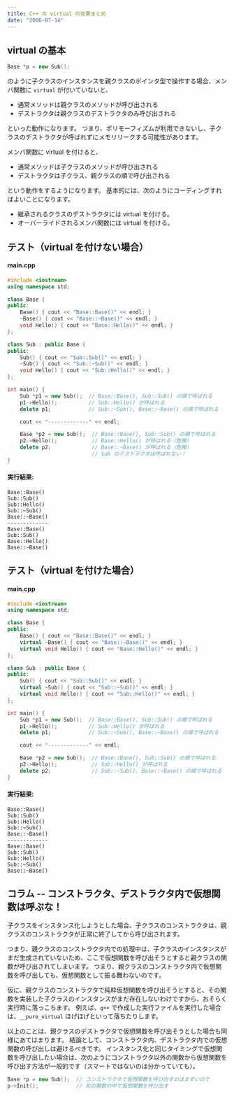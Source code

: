 ```yaml
---
title: C++ の virtual の効果まとめ
date: "2006-07-14"
---
```


virtual の基本
----

```cpp
Base *p = new Sub();
```

のように子クラスのインスタンスを親クラスのポインタ型で操作する場合、メンバ関数に `virtual` が付いていないと、

- 通常メソッドは親クラスのメソッドが呼び出される
- デストラクタは親クラスのデストラクタのみ呼び出される

といった動作になります。
つまり、ポリモーフィズムが利用できないし、子クラスのデストラクタが呼ばれずにメモリリークする可能性があります。

メンバ関数に virtual を付けると、

- 通常メソッドは子クラスのメソッドが呼び出される
- デストラクタは子クラス、親クラスの順で呼び出される

という動作をするようになります。
基本的には、次のようにコーディングすればよいことになります。

- 継承されるクラスのデストラクタには virtual を付ける。
- オーバーライドされるメンバ関数には virtual を付ける。


テスト（virtual を付けない場合）
----

#### main.cpp

```cpp
#include <iostream>
using namespace std;

class Base {
public:
    Base() { cout << "Base::Base()" << endl; }
    ~Base() { cout << "Base::~Base()" << endl; }
    void Hello() { cout << "Base::Hello()" << endl; }
};

class Sub : public Base {
public:
    Sub() { cout << "Sub::Sub()" << endl; }
    ~Sub() { cout << "Sub::~Sub()" << endl; }
    void Hello() { cout << "Sub::Hello()" << endl; }
};

int main() {
    Sub *p1 = new Sub();  // Base::Base(), Sub::Sub() の順で呼ばれる
    p1->Hello();          // Sub::Hello() が呼ばれる
    delete p1;            // Sub::~Sub(), Base::~Base() の順で呼ばれる

    cout << "-------------" << endl;

    Base *p2 = new Sub();  // Base::Base(), Sub::Sub() の順で呼ばれる
    p2->Hello();           // Base::Hello() が呼ばれる（危険）
    delete p2;             // Base::~Base() が呼ばれる（危険）
                           // Sub のデストラクタは呼ばれない！
}
```

#### 実行結果:

```
Base::Base()
Sub::Sub()
Sub::Hello()
Sub::~Sub()
Base::~Base()
-------------
Base::Base()
Sub::Sub()
Base::Hello()
Base::~Base()
```

テスト（virtual を付けた場合）
----

#### main.cpp

```cpp
#include <iostream>
using namespace std;

class Base {
public:
    Base() { cout << "Base::Base()" << endl; }
    virtual ~Base() { cout << "Base::~Base()" << endl; }
    virtual void Hello() { cout << "Base::Hello()" << endl; }
};

class Sub : public Base {
public:
    Sub() { cout << "Sub::Sub()" << endl; }
    virtual ~Sub() { cout << "Sub::~Sub()" << endl; }
    virtual void Hello() { cout << "Sub::Hello()" << endl; }
};

int main() {
    Sub *p1 = new Sub();  // Base::Base(), Sub::Sub() の順で呼ばれる
    p1->Hello();          // Sub::Hello() が呼ばれる
    delete p1;            // Sub::~Sub(), Base::~Base() の順で呼ばれる

    cout << "-------------" << endl;

    Base *p2 = new Sub();  // Base::Base(), Sub::Sub() の順で呼ばれる
    p2->Hello();           // Sub::Hello() が呼ばれる
    delete p2;             // Sub::~Sub(), Base::~Base() の順で呼ばれる
}
```

#### 実行結果:

```
Base::Base()
Sub::Sub()
Sub::Hello()
Sub::~Sub()
Base::~Base()
-------------
Base::Base()
Sub::Sub()
Sub::Hello()
Sub::~Sub()
Base::~Base()
```


コラム -- コンストラクタ、デストラクタ内で仮想関数は呼ぶな！
----

子クラスをインスタンス化しようとした場合、子クラスのコンストラクタは、親クラスのコンストラクタが正常に終了してから呼び出されます。

つまり、親クラスのコンストラクタ内での処理中は、子クラスのインスタンスがまだ生成されていないため、ここで仮想関数を呼び出そうとすると親クラスの関数が呼び出されてしまいます。
つまり、親クラスのコンストラクタ内で仮想関数を呼び出しても、仮想関数として振る舞わないのです。

仮に、親クラスのコンストラクタで純粋仮想関数を呼び出そうとすると、その関数を実装した子クラスのインスタンスがまだ存在しないわけですから、おそらく実行時に落っこちます。
例えば、`g++` で作成した実行ファイルを実行した場合は、`__pure_virtual` ほげほげといって落ちたりします。

以上のことは、親クラスのデストラクタで仮想関数を呼び出そうとした場合も同様にあてはまります。
結論として、コンストラクタ内、デストラクタ内での仮想関数の呼び出しは避けるべきです。
インスタンス化と同じタイミングで仮想関数を呼び出したい場合は、次のようにコンストラクタ以外の関数から仮想関数を呼び出す方法が一般的です（スマートではないのは分かっていても）。

```cpp
Base *p = new Sub();  // コンストラクタで仮想関数を呼び出すのはまずいので
p->Init();            // 別の関数の中で仮想関数を呼び出す
```


